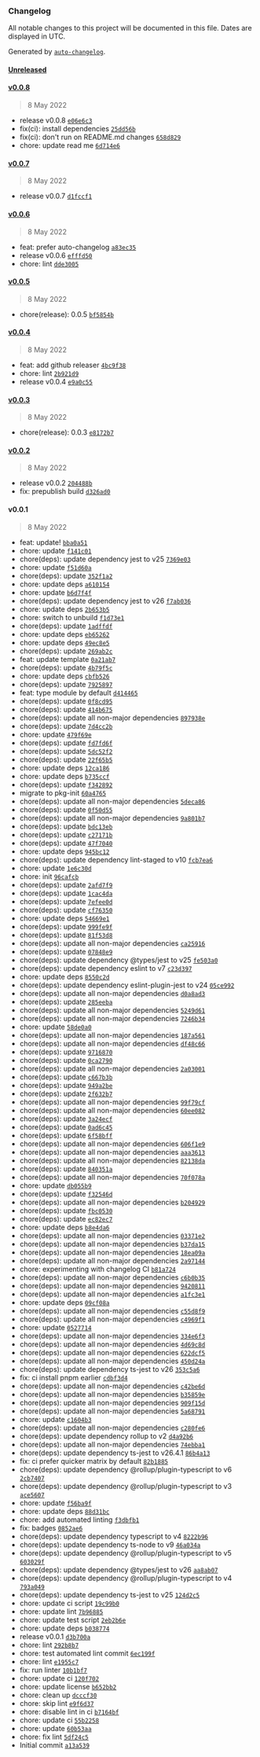 ### Changelog

All notable changes to this project will be documented in this file. Dates are displayed in UTC.

Generated by [`auto-changelog`](https://github.com/CookPete/auto-changelog).

#### [Unreleased](https://github.com/harlan-zw/pkg-init/compare/v0.0.8...HEAD)

#### [v0.0.8](https://github.com/harlan-zw/pkg-init/compare/v0.0.7...v0.0.8)

> 8 May 2022

- release v0.0.8 [`e06e6c3`](https://github.com/harlan-zw/pkg-init/commit/e06e6c3577a2f6deda726c95e619dedcc9b2d050)
- fix(ci): install dependencies [`25dd56b`](https://github.com/harlan-zw/pkg-init/commit/25dd56b235911e147bba6479c85da5a8541088e0)
- fix(ci): don't run on README.md changes [`658d829`](https://github.com/harlan-zw/pkg-init/commit/658d829863ad606f646a92ae48653a843e98e4d4)
- chore: update read me [`6d714e6`](https://github.com/harlan-zw/pkg-init/commit/6d714e6a142a7e7e494de170317ee4b7d497a9a6)

#### [v0.0.7](https://github.com/harlan-zw/pkg-init/compare/v0.0.6...v0.0.7)

> 8 May 2022

- release v0.0.7 [`d1fccf1`](https://github.com/harlan-zw/pkg-init/commit/d1fccf12e086d85af28a3576a5d95e730e8a459b)

#### [v0.0.6](https://github.com/harlan-zw/pkg-init/compare/v0.0.5...v0.0.6)

> 8 May 2022

- feat: prefer auto-changelog [`a83ec35`](https://github.com/harlan-zw/pkg-init/commit/a83ec359133b4704ac6b3b82f076b58ebdfd3575)
- release v0.0.6 [`efffd50`](https://github.com/harlan-zw/pkg-init/commit/efffd50ebf9ba923354d455a37f4ad4cc650a77b)
- chore: lint [`dde3005`](https://github.com/harlan-zw/pkg-init/commit/dde3005d08322b486ecb00df1a17632b0dd62085)

#### [v0.0.5](https://github.com/harlan-zw/pkg-init/compare/v0.0.4...v0.0.5)

> 8 May 2022

- chore(release): 0.0.5 [`bf5854b`](https://github.com/harlan-zw/pkg-init/commit/bf5854ba348265cc6130a320d6e9b2b074fef490)

#### [v0.0.4](https://github.com/harlan-zw/pkg-init/compare/v0.0.3...v0.0.4)

> 8 May 2022

- feat: add github releaser [`4bc9f38`](https://github.com/harlan-zw/pkg-init/commit/4bc9f38d30ad8d1ac873911c1b05fda36aea5d35)
- chore: lint [`2b921d9`](https://github.com/harlan-zw/pkg-init/commit/2b921d944e662a16c7638b6736169ed474b1100a)
- release v0.0.4 [`e9a0c55`](https://github.com/harlan-zw/pkg-init/commit/e9a0c55d6e336241edce93412d1f18bd2f1532e2)

#### [v0.0.3](https://github.com/harlan-zw/pkg-init/compare/v0.0.2...v0.0.3)

> 8 May 2022

- chore(release): 0.0.3 [`e8172b7`](https://github.com/harlan-zw/pkg-init/commit/e8172b78df0702d72d958211429dfe88ed6d4487)

#### [v0.0.2](https://github.com/harlan-zw/pkg-init/compare/v0.0.1...v0.0.2)

> 8 May 2022

- release v0.0.2 [`204488b`](https://github.com/harlan-zw/pkg-init/commit/204488b337d352360e28e34d965c1f7feb361696)
- fix: prepublish build [`d326ad0`](https://github.com/harlan-zw/pkg-init/commit/d326ad0e76ab9b7f3e9e85bd9f7117d209dbf1fe)

#### v0.0.1

> 8 May 2022

- feat: update! [`bba0a51`](https://github.com/harlan-zw/pkg-init/commit/bba0a5148a102265c342fb5f2b5570f82befff61)
- chore: update [`f141c01`](https://github.com/harlan-zw/pkg-init/commit/f141c019cb4513c83786fcb75b0a9c7480afac34)
- chore(deps): update dependency jest to v25 [`7369e03`](https://github.com/harlan-zw/pkg-init/commit/7369e03498acdeaf0f74b2d2e56d65295f721cf5)
- chore: update [`f51d60a`](https://github.com/harlan-zw/pkg-init/commit/f51d60af4c90c1150b26825a4d82bd994553cc3b)
- chore(deps): update [`352f1a2`](https://github.com/harlan-zw/pkg-init/commit/352f1a2faadfebc285d28473f3073c51d4fca10c)
- chore: update deps [`a610154`](https://github.com/harlan-zw/pkg-init/commit/a6101541406414a90907d14e5d7636aa24e77493)
- chore: update [`b6d7f4f`](https://github.com/harlan-zw/pkg-init/commit/b6d7f4fcab8e66e6bae2c0199085cd9942bd313f)
- chore(deps): update dependency jest to v26 [`f7ab036`](https://github.com/harlan-zw/pkg-init/commit/f7ab036afd5effc31bcaf6f724716af2d16c16ba)
- chore: update deps [`2b653b5`](https://github.com/harlan-zw/pkg-init/commit/2b653b542479225bd17c0cbc085eea085c40f65f)
- chore: switch to unbuild [`f1d73e1`](https://github.com/harlan-zw/pkg-init/commit/f1d73e195d99536cfbcb00bbfbc65ae384d7e81c)
- chore(deps): update [`1adffdf`](https://github.com/harlan-zw/pkg-init/commit/1adffdf209283e9f6bacf551dc11889fed121605)
- chore: update deps [`eb65262`](https://github.com/harlan-zw/pkg-init/commit/eb6526281c2a5d703265a2f1f6d851e3fb500156)
- chore: update deps [`49ec8e5`](https://github.com/harlan-zw/pkg-init/commit/49ec8e540ebf237a3deec5a7eddeff1a83f575e4)
- chore(deps): update [`269ab2c`](https://github.com/harlan-zw/pkg-init/commit/269ab2c790ffc0a7c8f061609090d9978cdafa9b)
- feat: update template [`0a21ab7`](https://github.com/harlan-zw/pkg-init/commit/0a21ab7a3618ac2d374a91303119fc39ba20c3df)
- chore(deps): update [`4b79f5c`](https://github.com/harlan-zw/pkg-init/commit/4b79f5c157d28676ea2e44f7ed90b7d4594af9bb)
- chore: update deps [`cbfb526`](https://github.com/harlan-zw/pkg-init/commit/cbfb52684c57f5599da209643309de5f67665082)
- chore(deps): update [`7925897`](https://github.com/harlan-zw/pkg-init/commit/7925897dd8070604ff430c7bfc8b32b5817bbaca)
- feat: type module by default [`d414465`](https://github.com/harlan-zw/pkg-init/commit/d414465d2e53a80bde14e791f8fde0837d9ebdbf)
- chore(deps): update [`0f8cd95`](https://github.com/harlan-zw/pkg-init/commit/0f8cd956933b1ed966689162e864c5c0bc231222)
- chore(deps): update [`414b675`](https://github.com/harlan-zw/pkg-init/commit/414b675142299a94b0391ce23955f6e0b17095c6)
- chore(deps): update all non-major dependencies [`897938e`](https://github.com/harlan-zw/pkg-init/commit/897938e882c69d08c1968879ab7d52430f7dda18)
- chore(deps): update [`7d4cc2b`](https://github.com/harlan-zw/pkg-init/commit/7d4cc2bf68fdb6e8df7c4aedd9375f855a8df3f0)
- chore: update [`479f69e`](https://github.com/harlan-zw/pkg-init/commit/479f69e9a85f2c150e2ef39f7f04052962e61822)
- chore(deps): update [`fd7fd6f`](https://github.com/harlan-zw/pkg-init/commit/fd7fd6f619aa2a3652cc2cba87ff5bdac2eb4f52)
- chore(deps): update [`5dc52f2`](https://github.com/harlan-zw/pkg-init/commit/5dc52f2a5a4a43401732753f6074ded6997759be)
- chore(deps): update [`22f65b5`](https://github.com/harlan-zw/pkg-init/commit/22f65b571adf11aaf0fe6f79bf6b11223f806fd2)
- chore: update deps [`12ca186`](https://github.com/harlan-zw/pkg-init/commit/12ca186a5c56cfb239467d5f1c11e758ac301d01)
- chore: update deps [`b735ccf`](https://github.com/harlan-zw/pkg-init/commit/b735ccf16b9fc489d146a120f92a290ebdbc224a)
- chore(deps): update [`f342892`](https://github.com/harlan-zw/pkg-init/commit/f3428922953c3a217a6f1f4108c993a036c9f6e7)
- migrate to pkg-init [`60a4765`](https://github.com/harlan-zw/pkg-init/commit/60a4765f7b39ec16b8edcb1aa2005575cd33616f)
- chore(deps): update all non-major dependencies [`5deca86`](https://github.com/harlan-zw/pkg-init/commit/5deca861fd8931df3a19f31712f647e66591e45d)
- chore(deps): update [`0f50d55`](https://github.com/harlan-zw/pkg-init/commit/0f50d554679da8f1d086acef98f24ea8f40bca63)
- chore(deps): update all non-major dependencies [`9a801b7`](https://github.com/harlan-zw/pkg-init/commit/9a801b79359295d7994ca3148510082e4c14f386)
- chore(deps): update [`bdc13eb`](https://github.com/harlan-zw/pkg-init/commit/bdc13eb6f66ebd8f3f877a12ad9542bd544fb08d)
- chore(deps): update [`c27171b`](https://github.com/harlan-zw/pkg-init/commit/c27171b21cd1da95a07a51deee261e531e6258a2)
- chore(deps): update [`47f7040`](https://github.com/harlan-zw/pkg-init/commit/47f7040b940897c332d7c5da4062eeb1a8288d91)
- chore: update deps [`945bc12`](https://github.com/harlan-zw/pkg-init/commit/945bc12c454423d3d1f44e28310840b09fe10c8c)
- chore(deps): update dependency lint-staged to v10 [`fcb7ea6`](https://github.com/harlan-zw/pkg-init/commit/fcb7ea6114ccbcb1d173ddcc6931cba350777388)
- chore: update [`1e6c30d`](https://github.com/harlan-zw/pkg-init/commit/1e6c30d40e4abbfee3ae0c9eac34427ee05fb95e)
- chore: init [`96cafcb`](https://github.com/harlan-zw/pkg-init/commit/96cafcb4e7bf01d9f52640dd1c09344f6d7cd858)
- chore(deps): update [`2afd7f9`](https://github.com/harlan-zw/pkg-init/commit/2afd7f9deff1c6485869c5e77d8e70253e5ae5ca)
- chore(deps): update [`1cac4da`](https://github.com/harlan-zw/pkg-init/commit/1cac4dabc6e9be8292ba75989869ea29968869ea)
- chore(deps): update [`7efee0d`](https://github.com/harlan-zw/pkg-init/commit/7efee0dd4ae62c4348ea8fe9b1f31829d128bf7f)
- chore(deps): update [`cf76350`](https://github.com/harlan-zw/pkg-init/commit/cf763504a01c89268046a0de2917eef0b8460d3b)
- chore: update deps [`54669e1`](https://github.com/harlan-zw/pkg-init/commit/54669e1e8b2c8cd9d4dd8a31a32aada2dfb8fe7d)
- chore(deps): update [`999fe9f`](https://github.com/harlan-zw/pkg-init/commit/999fe9f05d39c8e3a4fc22e7ed956672905a4d48)
- chore(deps): update [`81f53d8`](https://github.com/harlan-zw/pkg-init/commit/81f53d8fc474e0f32b0125c089983d975435b76c)
- chore(deps): update all non-major dependencies [`ca25916`](https://github.com/harlan-zw/pkg-init/commit/ca259163835f08a8720c00328dd199446b3e96c3)
- chore(deps): update [`07848e9`](https://github.com/harlan-zw/pkg-init/commit/07848e94724e4b69470edeffcad41cf79d6e426b)
- chore(deps): update dependency @types/jest to v25 [`fe503a0`](https://github.com/harlan-zw/pkg-init/commit/fe503a01dd874be1068fc8e1fa49829e616d1268)
- chore(deps): update dependency eslint to v7 [`c23d397`](https://github.com/harlan-zw/pkg-init/commit/c23d39742048f28e51da8eef9171be447f814294)
- chore: update deps [`8550c2d`](https://github.com/harlan-zw/pkg-init/commit/8550c2d748589ca6fea27acde6c75b621abf3610)
- chore(deps): update dependency eslint-plugin-jest to v24 [`05ce992`](https://github.com/harlan-zw/pkg-init/commit/05ce99260656ffea5b46fa94a8743b10ef28db38)
- chore(deps): update all non-major dependencies [`d0a8ad3`](https://github.com/harlan-zw/pkg-init/commit/d0a8ad3d433cdfe905fb01c664751e84f1820bcd)
- chore(deps): update [`285eeba`](https://github.com/harlan-zw/pkg-init/commit/285eebadc3c7576d13adc3f489cd8ce1c67fadd3)
- chore(deps): update all non-major dependencies [`5249d61`](https://github.com/harlan-zw/pkg-init/commit/5249d611fd637438a9d16f00be3401037e14ae66)
- chore(deps): update all non-major dependencies [`7246b34`](https://github.com/harlan-zw/pkg-init/commit/7246b34fa5236caf90dc7c5b5b1272ad1dcf414f)
- chore: update [`58de0a0`](https://github.com/harlan-zw/pkg-init/commit/58de0a0f2d736524d12fdd6f7c16f911afea6bf2)
- chore(deps): update all non-major dependencies [`187a561`](https://github.com/harlan-zw/pkg-init/commit/187a561e072bfadbcacf62d008fcbbf4af07ea9e)
- chore(deps): update all non-major dependencies [`df48c66`](https://github.com/harlan-zw/pkg-init/commit/df48c66a668595ccf535971b2c48ba33ad6b023e)
- chore(deps): update [`9716870`](https://github.com/harlan-zw/pkg-init/commit/9716870270c7e3b3ed8f8dc13c96083c61312d03)
- chore(deps): update [`0ca2790`](https://github.com/harlan-zw/pkg-init/commit/0ca27907122c83ba943e8dbfa36cef5f09994981)
- chore(deps): update all non-major dependencies [`2a03001`](https://github.com/harlan-zw/pkg-init/commit/2a03001ed7f60434a8594f9e19fbe1f04e38ce29)
- chore(deps): update [`c667b3b`](https://github.com/harlan-zw/pkg-init/commit/c667b3b5489f8733abe4821443be3b2780cec522)
- chore(deps): update [`949a2be`](https://github.com/harlan-zw/pkg-init/commit/949a2bea43910a811565f4c4d6c02bf0093dbf26)
- chore(deps): update [`2f632b7`](https://github.com/harlan-zw/pkg-init/commit/2f632b75d42ba425ead2d8cee910c432a4d5e807)
- chore(deps): update all non-major dependencies [`99f79cf`](https://github.com/harlan-zw/pkg-init/commit/99f79cfd8cab7700c0672be3f87747feb4c30483)
- chore(deps): update all non-major dependencies [`60ee082`](https://github.com/harlan-zw/pkg-init/commit/60ee0827fa857f4206442b9527fb8c8fea93a26f)
- chore(deps): update [`3a24ecf`](https://github.com/harlan-zw/pkg-init/commit/3a24ecf0e0151b6288b0874349308d032433f657)
- chore(deps): update [`0ad6c45`](https://github.com/harlan-zw/pkg-init/commit/0ad6c45589c0a29479cc0a741e9c81e9c898ac8a)
- chore(deps): update [`6f58bff`](https://github.com/harlan-zw/pkg-init/commit/6f58bff48252a23e31a2c2419233b60f2ebe433d)
- chore(deps): update all non-major dependencies [`606f1e9`](https://github.com/harlan-zw/pkg-init/commit/606f1e92f1717c8549088ac1b842c131a87b66cc)
- chore(deps): update all non-major dependencies [`aaa3613`](https://github.com/harlan-zw/pkg-init/commit/aaa3613fb83c52aef8caf9dcbfa691d4c98b687e)
- chore(deps): update all non-major dependencies [`82138da`](https://github.com/harlan-zw/pkg-init/commit/82138da0db5ce8b226df4ea937e6d6d6da9d5aa6)
- chore(deps): update [`840351a`](https://github.com/harlan-zw/pkg-init/commit/840351a9367c838a8bafab26de01947113962416)
- chore(deps): update all non-major dependencies [`70f078a`](https://github.com/harlan-zw/pkg-init/commit/70f078a30023c0835d0e465205e8270ebf90c353)
- chore: update [`db055b9`](https://github.com/harlan-zw/pkg-init/commit/db055b9ed131e0820de15c6d56d20408fb6cfcf9)
- chore(deps): update [`f32546d`](https://github.com/harlan-zw/pkg-init/commit/f32546df3edbe40f7e45e28e8d88f7ff22759cb8)
- chore(deps): update all non-major dependencies [`b204929`](https://github.com/harlan-zw/pkg-init/commit/b20492909de7a2cf8a0325adac7bc2838e88230d)
- chore(deps): update [`fbc0530`](https://github.com/harlan-zw/pkg-init/commit/fbc0530ccf658aa6de8d451c1d4496e4567239e4)
- chore(deps): update [`ec82ec7`](https://github.com/harlan-zw/pkg-init/commit/ec82ec7e2f13228ba81b48355ad6ea648e326805)
- chore: update deps [`b8e4da6`](https://github.com/harlan-zw/pkg-init/commit/b8e4da60eebe0241dad68fffcc13ccd953ed5995)
- chore(deps): update all non-major dependencies [`03371e2`](https://github.com/harlan-zw/pkg-init/commit/03371e246f849b8e74c0b5cdff6873edb23fe8c3)
- chore(deps): update all non-major dependencies [`b37da15`](https://github.com/harlan-zw/pkg-init/commit/b37da15d66a55761701b58e60e7b7027f5a7ff6d)
- chore(deps): update all non-major dependencies [`18ea09a`](https://github.com/harlan-zw/pkg-init/commit/18ea09ae3c4aa10bd38e36a72c6d5c545da36a6a)
- chore(deps): update all non-major dependencies [`2a97144`](https://github.com/harlan-zw/pkg-init/commit/2a9714411ceadde424407909609b32488def7913)
- chore: experimenting with changelog CI [`b81a724`](https://github.com/harlan-zw/pkg-init/commit/b81a7249429c63d1cc6dea2eb96e6db45e547f96)
- chore(deps): update all non-major dependencies [`c6b0b35`](https://github.com/harlan-zw/pkg-init/commit/c6b0b35e9ced97483490ddad7489df32b96eda78)
- chore(deps): update all non-major dependencies [`9420811`](https://github.com/harlan-zw/pkg-init/commit/9420811694a384e4ed4f5892511919e23a094f72)
- chore(deps): update all non-major dependencies [`a1fc3e1`](https://github.com/harlan-zw/pkg-init/commit/a1fc3e109832ed49c57442d797aa813d3d04ce44)
- chore: update deps [`09cf08a`](https://github.com/harlan-zw/pkg-init/commit/09cf08abb8083ca830a798929afa6c44b9609066)
- chore(deps): update all non-major dependencies [`c55d8f9`](https://github.com/harlan-zw/pkg-init/commit/c55d8f914f81c958ec9b1525c8dbf3d49406d192)
- chore(deps): update all non-major dependencies [`c4969f1`](https://github.com/harlan-zw/pkg-init/commit/c4969f134aeab59b2836bcc48920e383f47ea60d)
- chore: update [`0527714`](https://github.com/harlan-zw/pkg-init/commit/05277145ac1b9b48aabb0e51e32a5071a9c3a464)
- chore(deps): update all non-major dependencies [`334e6f3`](https://github.com/harlan-zw/pkg-init/commit/334e6f3e960cc15fb0d0341c0dc65d72f665f832)
- chore(deps): update all non-major dependencies [`4d69c8d`](https://github.com/harlan-zw/pkg-init/commit/4d69c8d0a36fb885a683673a96c098c7f78876f7)
- chore(deps): update all non-major dependencies [`622dcf5`](https://github.com/harlan-zw/pkg-init/commit/622dcf5fc33e3ad2dbf7d13edadaa31f76092d91)
- chore(deps): update all non-major dependencies [`450d24a`](https://github.com/harlan-zw/pkg-init/commit/450d24a0aeb7cce9774ca6f50556e31c2d967980)
- chore(deps): update dependency ts-jest to v26 [`353c5a6`](https://github.com/harlan-zw/pkg-init/commit/353c5a6c31fa432021256cdc96f1daaf03e1a6f1)
- fix: ci install pnpm earlier [`cdbf3d4`](https://github.com/harlan-zw/pkg-init/commit/cdbf3d48953bc76e46d57106edbd6deedf93caf1)
- chore(deps): update all non-major dependencies [`c42be6d`](https://github.com/harlan-zw/pkg-init/commit/c42be6da20f322a46233418998ebdf3c63a50e90)
- chore(deps): update all non-major dependencies [`b35859e`](https://github.com/harlan-zw/pkg-init/commit/b35859e26f643f423b11d2be3df1aedfdd4f1406)
- chore(deps): update all non-major dependencies [`909f15d`](https://github.com/harlan-zw/pkg-init/commit/909f15d53075b7c1d8751d86b6741584fd0aeb4a)
- chore(deps): update all non-major dependencies [`5a68791`](https://github.com/harlan-zw/pkg-init/commit/5a687912980a09754bf233c958466f0b52b92173)
- chore: update [`c1604b3`](https://github.com/harlan-zw/pkg-init/commit/c1604b337adda8d3ef4823a0be4bbbcb908e4b23)
- chore(deps): update all non-major dependencies [`c280fe6`](https://github.com/harlan-zw/pkg-init/commit/c280fe6e511efc42f7be6e7ce26f2f3b4fb11d72)
- chore(deps): update dependency rollup to v2 [`d4a92b6`](https://github.com/harlan-zw/pkg-init/commit/d4a92b6f0d3c440e1275c00691dbba2d2d5ae3a9)
- chore(deps): update all non-major dependencies [`74ebba1`](https://github.com/harlan-zw/pkg-init/commit/74ebba1df95168da7421ba6a7b8d9d6283afa00d)
- chore(deps): update dependency ts-jest to v26.4.1 [`86b4a13`](https://github.com/harlan-zw/pkg-init/commit/86b4a13e0970320740f251c1bc98272233d5567d)
- fix: ci prefer quicker matrix by default [`82b1885`](https://github.com/harlan-zw/pkg-init/commit/82b188541936f795266ffbfe3b8656a6f7175673)
- chore(deps): update dependency @rollup/plugin-typescript to v6 [`2cb7407`](https://github.com/harlan-zw/pkg-init/commit/2cb74078327909825d5e6efa9aab0ab274c4b436)
- chore(deps): update dependency @rollup/plugin-typescript to v3 [`ace5607`](https://github.com/harlan-zw/pkg-init/commit/ace56077399afaccdadb75b6a3140ba5567e3955)
- chore: update [`f56ba9f`](https://github.com/harlan-zw/pkg-init/commit/f56ba9fddf8ced114921947a2ab9fb2c792155c0)
- chore: update deps [`88d31bc`](https://github.com/harlan-zw/pkg-init/commit/88d31bc365639a3a50ea202d359b67ba89d01ac0)
- chore: add automated linting [`f3dbfb1`](https://github.com/harlan-zw/pkg-init/commit/f3dbfb1e89f2eb60e4eac56a8b7fffb5e810283f)
- fix: badges [`0852ae6`](https://github.com/harlan-zw/pkg-init/commit/0852ae68ec4adbb7cd35ba1a100fe315c28cd99e)
- chore(deps): update dependency typescript to v4 [`8222b96`](https://github.com/harlan-zw/pkg-init/commit/8222b96134fc16daf92a7cfc409adf7d530f50fa)
- chore(deps): update dependency ts-node to v9 [`46a034a`](https://github.com/harlan-zw/pkg-init/commit/46a034a83ac90a72be6334663cc5813469d8d3cb)
- chore(deps): update dependency @rollup/plugin-typescript to v5 [`603029f`](https://github.com/harlan-zw/pkg-init/commit/603029f63b433ac55657117dcafc95cb0d9fb12f)
- chore(deps): update dependency @types/jest to v26 [`aa8ab07`](https://github.com/harlan-zw/pkg-init/commit/aa8ab07ceed85a36ef12dc2bb69671ce82522697)
- chore(deps): update dependency @rollup/plugin-typescript to v4 [`793a049`](https://github.com/harlan-zw/pkg-init/commit/793a049d7bbe98817e3a4a7d15d88d8875c7784a)
- chore(deps): update dependency ts-jest to v25 [`124d2c5`](https://github.com/harlan-zw/pkg-init/commit/124d2c58e8280ed3db63dd293a320d48aeb1df0c)
- chore: update ci script [`19c99b0`](https://github.com/harlan-zw/pkg-init/commit/19c99b081a392fd9bbcd0199bbbba819327f6a0d)
- chore: update lint [`7b96885`](https://github.com/harlan-zw/pkg-init/commit/7b9688536c92f7ca6f51bb6722c4f21d1433c47d)
- chore: update test script [`2eb2b6e`](https://github.com/harlan-zw/pkg-init/commit/2eb2b6edf41cb3fd822888769fb558919db10ff4)
- chore: update deps [`b038774`](https://github.com/harlan-zw/pkg-init/commit/b0387745209826271bd7e4fa06bc4754ac362be0)
- release v0.0.1 [`d3b700a`](https://github.com/harlan-zw/pkg-init/commit/d3b700ad992536f09f599989c2e167368a3becf8)
- chore: lint [`292b8b7`](https://github.com/harlan-zw/pkg-init/commit/292b8b78586b3e0c74d3cf9ca078a4d703162f42)
- chore: test automated lint commit [`6ec199f`](https://github.com/harlan-zw/pkg-init/commit/6ec199f78d0fb32850aae450d0dc25b72c1dff86)
- chore: lint [`e1955c7`](https://github.com/harlan-zw/pkg-init/commit/e1955c7f9f77db58d2ff2dbea7a7c8a9bf5a91ca)
- fix: run linter [`10b1bf7`](https://github.com/harlan-zw/pkg-init/commit/10b1bf7cc4c80491cafea34d5fdda242c707a0bc)
- chore: update ci [`120f702`](https://github.com/harlan-zw/pkg-init/commit/120f70286229d6c9a31b9555792b376d0e02e805)
- chore: update license [`b652bb2`](https://github.com/harlan-zw/pkg-init/commit/b652bb23247db9c7bf734a06d3b5ea23e05b3bbf)
- chore: clean up [`dcccf30`](https://github.com/harlan-zw/pkg-init/commit/dcccf3089c9250d55f4fce4ca1aa6bc2b3dd4d9d)
- chore: skip lint [`e9f6d37`](https://github.com/harlan-zw/pkg-init/commit/e9f6d373601d03ee670ffb11769108ed7e8478bd)
- chore: disable lint in ci [`b7164bf`](https://github.com/harlan-zw/pkg-init/commit/b7164bf251e7861df5783f861c8d12ab3ba4dff4)
- chore: update ci [`55b2258`](https://github.com/harlan-zw/pkg-init/commit/55b2258ba4033b7f0213d19064fd7439e3c9faf7)
- chore: update [`60b53aa`](https://github.com/harlan-zw/pkg-init/commit/60b53aaa2f8427ac0c45cf169ebaf46c09974b1d)
- chore: fix lint [`5df24c5`](https://github.com/harlan-zw/pkg-init/commit/5df24c5bf27efc5e3816790703773df2348d14cd)
- Initial commit [`a13a539`](https://github.com/harlan-zw/pkg-init/commit/a13a539128d4558f4e7b7732488aa66b70af4ace)
